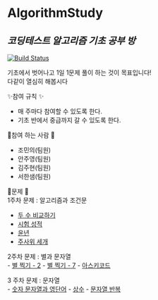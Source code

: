 # AlgorithmStudy
## _코딩테스트 알고리즘 기초 공부 방_

[![Build Status](https://travis-ci.org/joemccann/dillinger.svg?branch=master)](https://travis-ci.org/joemccann/dillinger)

기초에서 벗어나고 1일 1문제 풀이 하는 것이 목표입니다!<br>
다같이 열심히 해봅시다

✨참여 규칙 ✨
 - 매 주마다 참여할 수 있도록 한다.
 - 기초 반에서 중급까지 갈 수 있도록 한다.

💎참여 하는 사람 💎
 - 조민의(팀원)
 - 안주영(팀원)
 - 김주현(팀원)
 - 서한샘(팀원)

🍂문제 🍂<br>
  1주차 문제 : 알고리즘과 조건문
   - [	두 수 비교하기](https://www.acmicpc.net/problem/1330)
   - [	시험 성적](https://www.acmicpc.net/problem/9498)
   - [	윤년](https://www.acmicpc.net/problem/2753)
   - [	주사위 세개](https://www.acmicpc.net/problem/2480)
   
   2주차 문제 : 별과 문자열<br>
    - [	별 찍기 - 2](https://www.acmicpc.net/problem/2439)
    - [	별 찍기 - 7](https://www.acmicpc.net/problem/2444)
    - [	아스키코드](https://www.acmicpc.net/problem/11654)

   3 주차 문제 : 문자열<br>
    - [	숫자 문자열과 영단어](https://programmers.co.kr/learn/courses/30/lessons/81301)
    - [	상수](https://www.acmicpc.net/problem/2908)
    - [	문자열 반복](https://www.acmicpc.net/problem/2675)



